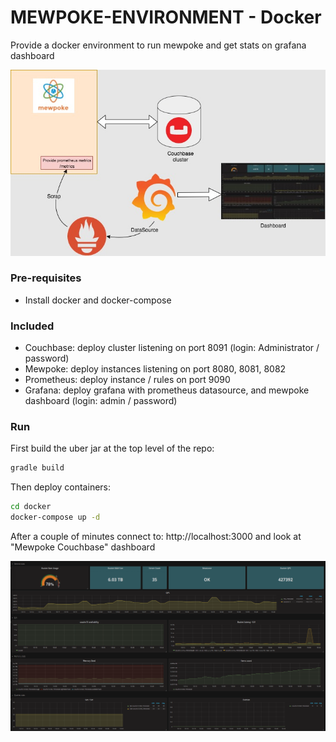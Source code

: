 # MEWPOKE-ENVIRONMENT - Docker

Provide a docker environment to run mewpoke and get stats on grafana dashboard

<p align="center">
  <img src="./img/architecture.jpg" alt="logo"/>
</p>

### Pre-requisites

- Install docker and docker-compose

### Included
- Couchbase: deploy cluster listening on port 8091 (login: Administrator / password)
- Mewpoke: deploy instances listening on port 8080, 8081, 8082 
- Prometheus: deploy instance / rules on port 9090
- Grafana: deploy grafana with prometheus datasource, and mewpoke dashboard (login: admin / password)

### Run
First build the uber jar at the top level of the repo:
```sh
gradle build
```
Then deploy containers:
```sh
cd docker
docker-compose up -d
```

After a couple of minutes connect to:
http://localhost:3000 and look at "Mewpoke Couchbase" dashboard
<p align="center">
  <img src="./img/mewpoke_grafana_dashboard.png" alt="logo"/>
</p>

